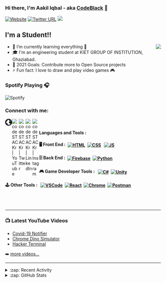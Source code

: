 ### Hi there, I'm Aakil Iqbal - aka [CodeBlack][website] 👋

[![Website](https://img.shields.io/website?style=flat-square&up_message=aakiliqbal.co&url=https%3A%2F%2Faakiliqbal.co)](https://aakiliqbal.co)
[![Twitter URL](https://img.shields.io/twitter/follow/aakiliqbal645?color=%231DA1F2&logo=twitter&style=flat-square)](https://twitter.com/aakiliqbal645)
<img src="https://visitor-badge.glitch.me/badge?page_id=aakiliqbal.aakiliqbal"/>

## I'm a Student!!

<img align="right" src="https://github.com/aakiliqbal/web.io/blob/master/portfolio/img/about.gif"  height="200px">

- 🌱 I’m currently learning everything 🤣
- :mortar_board: I'm an engineering student at KIET GROUP OF INSTITUTION, Ghaziabad.
- 🥅 2021 Goals: Contribute more to Open Source projects
- ⚡ Fun fact: I love to draw and play video games 🎮

### Spotify Playing 🎧

![Spotify](https://novatorem.vercel.app/api/spotify)

### Connect with me:

[<img align="left" alt="codeSTACKr.com" width="22px" src="https://raw.githubusercontent.com/iconic/open-iconic/master/svg/globe.svg" />][website]
[<img align="left" alt="codeSTACKr | YouTube" width="22px" src="https://cdn.jsdelivr.net/npm/simple-icons@v3/icons/youtube.svg" />][youtube]
[<img align="left" alt="codeSTACKr | Twitter" width="22px" src="https://cdn.jsdelivr.net/npm/simple-icons@v3/icons/twitter.svg" />][twitter]
[<img align="left" alt="codeSTACKr | LinkedIn" width="22px" src="https://cdn.jsdelivr.net/npm/simple-icons@v3/icons/linkedin.svg" />][linkedin]
[<img align="left" alt="codeSTACKr | Instagram" width="22px" src="https://cdn.jsdelivr.net/npm/simple-icons@v3/icons/instagram.svg" />][instagram]

<br />

#### Languages and Tools : &nbsp;

#### :desktop_computer: Front End : &nbsp;[<img align="center" src="https://img.shields.io/badge/HTML5-blue?logo=html5&logoColor=white&labelColor=E34F26&color=E34F26" alt="HTML" />](https://en.wikipedia.org/wiki/HTML)&nbsp; [<img align="center" src="https://img.shields.io/badge/CSS3-blue?logo=css3&logoColor=white&labelColor=1572B6&color=1572B6"  alt="CSS" />](https://en.wikipedia.org/wiki/CSS) &nbsp; [<img align="center" src="https://img.shields.io/badge/JAVASCRIPT-blue?logo=javascript&logoColor=black&labelColor=F7DF1E&color=F7DF1E"  alt="JS" />](https://en.wikipedia.org/wiki/JavaScript)

#### :file_cabinet: Back End :&nbsp; [<img align="center" src="https://img.shields.io/badge/FIREBASE-blue?logo=firebase&logoColor=black&labelColor=FFCA28&color=FFCA28"  alt="Firebase" />](https://firebase.google.com/) &nbsp;[<img align="center" src="https://img.shields.io/badge/PYTHON3-blue?logo=python&logoColor=white&labelColor=3776AB&color=3776AB" alt="Python" />](https://www.python.org/)

#### 🎮 Game Developer Tools : &nbsp; [<img align="center" src="https://img.shields.io/badge/C%23-239120?style=for-the-badge&logo=c-sharp&logoColor=white" alt="C#" />](https://docs.microsoft.com/en-us/dotnet/csharp/) &nbsp;[<img src="https://img.shields.io/badge/Unity-100000?style=for-the-badge&logo=unity&logoColor=white" align="center"  alt="Unity" />](https://unity.com/)

#### :joystick: Other Tools : &nbsp; [<img align="center" src="https://img.shields.io/badge/VSCODE-blue?logo=visual-studio-code&logoColor=white&labelColor=007ACC&color=007ACC"  alt="VSCode" />](https://code.visualstudio.com/) &nbsp;[<img align="center" src="https://img.shields.io/badge/BRAVE-blue?&logoColor=white&labelColor=orange&color=orange"  alt="React" />](https://brave.com/) &nbsp;[<img align="center" src="https://img.shields.io/badge/CHROME-blue?logo=google-chrome&logoColor=white&labelColor=4285F4&color=4285F4"  alt="Chrome" />](https://chrome.google.com/) &nbsp;[<img src="https://img.shields.io/badge/POSTMAN-blue?logo=postman&logoColor=white&labelColor=FF6C37&color=FF6C37" align="center"  alt="Postman" />](https://www.postman.com/)


<br />
<br />

---

### 📺 Latest YouTube Videos

<!-- YOUTUBE:START -->
- [Covid-19 Notifier](https://www.youtube.com/watch?v=Cw4xnSS2xnY)
- [Chrome Dino Simulator](https://www.youtube.com/watch?v=yQMtf6FlZZw)
- [Hacker Terminal](https://www.youtube.com/watch?v=JOlBLoq_WzI)
<!-- YOUTUBE:END -->

➡️ [more videos...](https://www.youtube.com/channel/UCXK4VE1yIjPBquHIpZi5uMA)

---

<details>
  <summary>:zap: Recent Activity</summary>

  <!--START_SECTION:activity-->
1. 💪 Opened PR [#3](https://github.com/karanS1ngh/login/pull/3) in [karanS1ngh/login](https://github.com/karanS1ngh/login)
  2. 🎉 Merged PR [#104](https://github.com/madlabsinc/teachcode/pull/104) in [madlabsinc/teachcode](https://github.com/madlabsinc/teachcode)
  3. ❗️ Closed issue [#101](https://github.com/madlabsinc/teachcode/issues/101) in [madlabsinc/teachcode](https://github.com/madlabsinc/teachcode)
  4. ❌ Closed PR [#11504](https://github.com/webpack/webpack/pull/11504) in [webpack/webpack](https://github.com/webpack/webpack)
  5. 🗣 Commented on [#11504](https://github.com/webpack/webpack/issues/11504) in [webpack/webpack](https://github.com/webpack/webpack)
  <!--END_SECTION:activity-->

</details>

<details>
  <summary>:zap: GitHub Stats</summary>

  <img src="https://github-readme-stats.vercel.app/api?username=aakiliqbal&show_icons=true&theme=chartreuse-dark" alt="GitHub Stats" align="center" width="48%" />
  <img src="https://github-readme-stats.vercel.app/api/top-langs/?username=aakiliqbal&layout=compact&theme=chartreuse-dark&langs_count=6" alt="GitHub Top-Langs" align="center" width="40%" />

  <br/>
  <b>Note:</b> This is only a metric of the languages my public code on GitHub consists of and does not reflect my expertise or skill level.
</details>

</details>

[website]: https://aakiliqbal.co
[twitter]: https://twitter.com/aakiliqbal645
[youtube]: https://www.youtube.com/channel/UCXK4VE1yIjPBquHIpZi5uMA
[instagram]: https://www.instagram.com/aakiliqbal/
[linkedin]: https://www.linkedin.com/in/aakiliqbal/